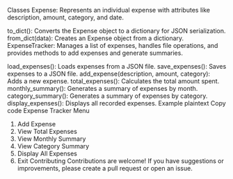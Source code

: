 Classes
Expense: Represents an individual expense with attributes like description, amount, category, and date.

to_dict(): Converts the Expense object to a dictionary for JSON serialization.
from_dict(data): Creates an Expense object from a dictionary.
ExpenseTracker: Manages a list of expenses, handles file operations, and provides methods to add expenses and generate summaries.

load_expenses(): Loads expenses from a JSON file.
save_expenses(): Saves expenses to a JSON file.
add_expense(description, amount, category): Adds a new expense.
total_expenses(): Calculates the total amount spent.
monthly_summary(): Generates a summary of expenses by month.
category_summary(): Generates a summary of expenses by category.
display_expenses(): Displays all recorded expenses.
Example
plaintext
Copy code
Expense Tracker Menu
1. Add Expense
2. View Total Expenses
3. View Monthly Summary
4. View Category Summary
5. Display All Expenses
6. Exit
Contributing
Contributions are welcome! If you have suggestions or improvements, please create a pull request or open an issue.

